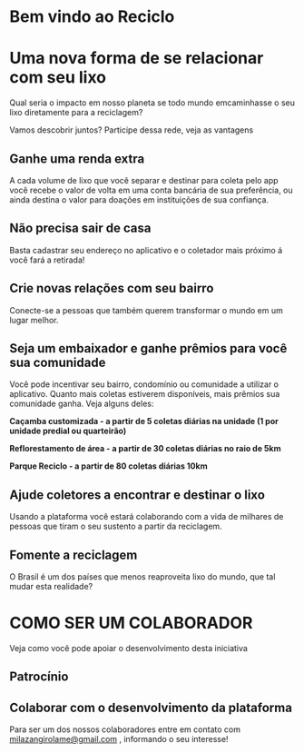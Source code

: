 # Bem vindo ao Reciclo

# Uma nova forma de se relacionar com seu lixo

Qual seria o impacto em nosso planeta se todo mundo emcaminhasse o seu lixo diretamente para a reciclagem?

Vamos descobrir juntos?
Participe dessa rede, veja as vantagens

## Ganhe uma renda extra

A cada volume de lixo que você separar e destinar para coleta pelo app você recebe o valor de volta em uma conta bancária de sua preferência, ou ainda destina o valor para doações em instituições de sua confiança.

## Não precisa sair de casa

Basta cadastrar seu endereço no aplicativo e o coletador mais próximo á você fará a retirada!

## Crie novas relações com seu bairro

Conecte-se a pessoas que também querem transformar o mundo em um lugar melhor.

## Seja um embaixador e ganhe prêmios para você sua comunidade

Você pode incentivar seu bairro, condomínio ou comunidade a utilizar o aplicativo. Quanto mais coletas estiverem disponíveis, mais prẽmios sua comunidade ganha. Veja alguns deles:

<b> Caçamba customizada - a partir de 5 coletas diárias na unidade (1 por unidade predial ou quarteirão)</b>

<b> Reflorestamento de área - a partir de 30 coletas diárias no raio de 5km</b>

<b> Parque Reciclo - a partir de 80 coletas diárias 10km </b>

## Ajude coletores a encontrar e destinar o lixo

Usando a plataforma você estará colaborando com a vida de milhares de pessoas que tiram o seu sustento a partir da reciclagem.

## Fomente a reciclagem

O Brasil é um dos países que menos reaproveita lixo do mundo, que tal mudar esta realidade?


# COMO SER UM COLABORADOR

Veja como você pode apoiar o desenvolvimento desta iniciativa

## Patrocínio

## Colaborar com o desenvolvimento da plataforma

Para ser um dos nossos colaboradores entre em contato com milazangirolame@gmail.com , informando o seu interesse!


